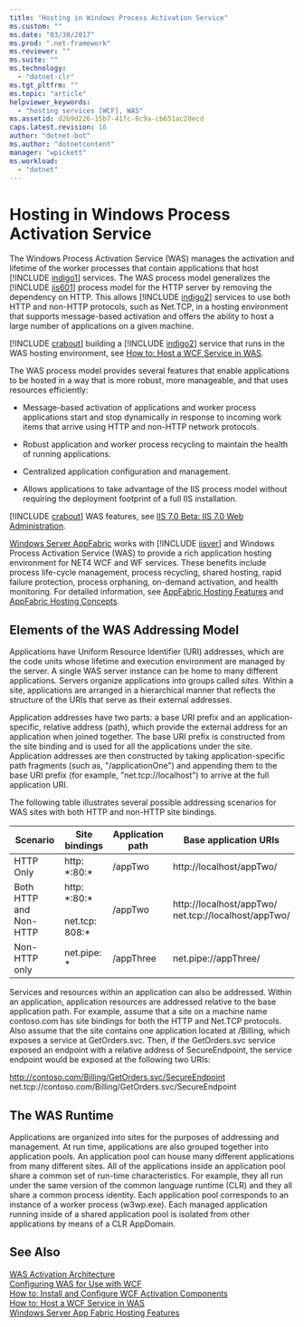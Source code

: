 ```yaml
---
title: "Hosting in Windows Process Activation Service"
ms.custom: ""
ms.date: "03/30/2017"
ms.prod: ".net-framework"
ms.reviewer: ""
ms.suite: ""
ms.technology: 
  - "dotnet-clr"
ms.tgt_pltfrm: ""
ms.topic: "article"
helpviewer_keywords: 
  - "hosting services [WCF], WAS"
ms.assetid: d2b9d226-15b7-41fc-8c9a-cb651ac20ecd
caps.latest.revision: 16
author: "dotnet-bot"
ms.author: "dotnetcontent"
manager: "wpickett"
ms.workload: 
  - "dotnet"
---
```

# Hosting in Windows Process Activation Service
The Windows Process Activation Service (WAS) manages the activation and lifetime of the worker processes that contain applications that host [!INCLUDE [indigo1](../../../../includes/indigo1-md.md)] services. The WAS process model generalizes the [!INCLUDE [iis601](../../../../includes/iis601-md.md)] process model for the HTTP server by removing the dependency on HTTP. This allows [!INCLUDE [indigo2](../../../../includes/indigo2-md.md)] services to use both HTTP and non-HTTP protocols, such as Net.TCP, in a hosting environment that supports message-based activation and offers the ability to host a large number of applications on a given machine.  

 [!INCLUDE [crabout](../../../../includes/crabout-md.md)] building a [!INCLUDE [indigo2](../../../../includes/indigo2-md.md)] service that runs in the WAS hosting environment, see [How to: Host a WCF Service in WAS](../../../../docs/framework/wcf/feature-details/how-to-host-a-wcf-service-in-was.md).  

 The WAS process model provides several features that enable applications to be hosted in a way that is more robust, more manageable, and that uses resources efficiently:  

-   Message-based activation of applications and worker process applications start and stop dynamically in response to incoming work items that arrive using HTTP and non-HTTP network protocols.  

-   Robust application and worker process recycling to maintain the health of running applications.  

-   Centralized application configuration and management.  

-   Allows applications to take advantage of the IIS process model without requiring the deployment footprint of a full IIS installation.  

 [!INCLUDE [crabout](../../../../includes/crabout-md.md)] WAS features, see [IIS 7.0 Beta: IIS 7.0 Web Administration](../../../../docs/framework/wcf/feature-details/hosting-in-windows-process-activation-service.md).  

 [Windows Server AppFabric](http://go.microsoft.com/fwlink/?LinkId=196496) works with [!INCLUDE [iisver](../../../../includes/iisver-md.md)] and Windows Process Activation Service (WAS) to provide a rich application hosting environment for NET4 WCF and WF services. These benefits include process life-cycle management, process recycling, shared hosting, rapid failure protection, process orphaning, on-demand activation, and health monitoring. For detailed information, see [AppFabric Hosting Features](http://go.microsoft.com/fwlink/?LinkId=196494) and [AppFabric Hosting Concepts](http://go.microsoft.com/fwlink/?LinkId=196495).  

## Elements of the WAS Addressing Model  
 Applications have Uniform Resource Identifier (URI) addresses, which are the code units whose lifetime and execution environment are managed by the server. A single WAS server instance can be home to many different applications. Servers organize applications into groups called *sites*. Within a site, applications are arranged in a hierarchical manner that reflects the structure of the URIs that serve as their external addresses.  

 Application addresses have two parts: a base URI prefix and an application-specific, relative address (path), which provide the external address for an application when joined together. The base URI prefix is constructed from the site binding and is used for all the applications under the site. Application addresses are then constructed by taking application-specific path fragments (such as, "/applicationOne") and appending them to the base URI prefix (for example, "net.tcp://localhost") to arrive at the full application URI.  

 The following table illustrates several possible addressing scenarios for WAS sites with both HTTP and non-HTTP site bindings.  


|        Scenario        |               Site bindings                | Application path |                   Base application URIs                   |
|------------------------|--------------------------------------------|------------------|-----------------------------------------------------------|
|       HTTP Only        |               http: \*:80:\*               |     /appTwo      |                 http://localhost/appTwo/                  |
| Both HTTP and Non-HTTP | http: \*:80:\*<br /><br /> net.tcp: 808:\* |     /appTwo      | http://localhost/appTwo/<br />net.tcp://localhost/appTwo/ |
|     Non-HTTP only      |                net.pipe: \*                |    /appThree     |                   net.pipe://appThree/                    |

 Services and resources within an application can also be addressed. Within an application, application resources are addressed relative to the base application path. For example, assume that a site on a machine name contoso.com has site bindings for both the HTTP and Net.TCP protocols. Also assume that the site contains one application located at /Billing, which exposes a service at GetOrders.svc. Then, if the GetOrders.svc service exposed an endpoint with a relative address of SecureEndpoint, the service endpoint would be exposed at the following two URIs:  

 http://contoso.com/Billing/GetOrders.svc/SecureEndpoint  
net.tcp://contoso.com/Billing/GetOrders.svc/SecureEndpoint  

## The WAS Runtime  
 Applications are organized into sites for the purposes of addressing and management. At run time, applications are also grouped together into application pools. An application pool can house many different applications from many different sites. All of the applications inside an application pool share a common set of run-time characteristics. For example, they all run under the same version of the common language runtime (CLR) and they all share a common process identity. Each application pool corresponds to an instance of a worker process (w3wp.exe). Each managed application running inside of a shared application pool is isolated from other applications by means of a CLR AppDomain.  

## See Also  
 [WAS Activation Architecture](../../../../docs/framework/wcf/feature-details/was-activation-architecture.md)  
 [Configuring WAS for Use with WCF](../../../../docs/framework/wcf/feature-details/configuring-the-wpa--service-for-use-with-wcf.md)  
 [How to: Install and Configure WCF Activation Components](../../../../docs/framework/wcf/feature-details/how-to-install-and-configure-wcf-activation-components.md)  
 [How to: Host a WCF Service in WAS](../../../../docs/framework/wcf/feature-details/how-to-host-a-wcf-service-in-was.md)  
 [Windows Server App Fabric Hosting Features](http://go.microsoft.com/fwlink/?LinkId=201276)
